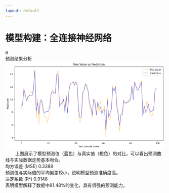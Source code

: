 ```yaml
---
layout: default
---
```


<div class="bg-white bg-opacity-80 p-6 pb-4 rounded-lg mx-auto my-4 w-9/10">
  <div class="flex items-center justify-center mb-3">
    <h1 class="text-2xl font-bold text-gray-600">模型构建：全连接神经网络</h1>
  </div>

  <div class="w-full bg-gradient-to-br from-gray-50 to-white rounded-lg p-4 pb-3">
    <div class="flex items-center mb-3">
      <div class="w-6 h-6 rounded-full bg-blue-100 flex items-center justify-center mr-2">
        <span class="text-blue-500 font-medium">6</span>
      </div>
      <div class="text-lg font-medium text-gray-700">预测结果分析</div>
    </div>
    <div class="grid grid-cols-2 gap-6">
      <!-- 左侧：预测结果图 -->
      <div class="bg-gradient-to-br from-gray-50 to-white p-3 rounded-lg shadow-sm">
        <div class="flex items-center justify-center">
          <img src="/img/result.png" class="w-full rounded-lg shadow-sm" alt="Prediction Results">
        </div>
        <div class="text-sm text-gray-500 mt-2 px-1">
          &nbsp;&nbsp;&nbsp;&nbsp;&nbsp;&nbsp;&nbsp;&nbsp;上图展示了模型预测值（蓝色）与真实值（橙色）的对比，可以看出预测曲线与实际数据走势基本吻合。
        </div>
      </div>
      <!-- 右侧：详细分析 -->
      <div class="bg-gradient-to-br from-gray-50 to-white p-3 rounded-lg shadow-sm space-y-3">
        <!-- MSE分析 -->
        <div class="bg-gradient-to-r from-gray-50 to-white rounded-lg p-3">
          <div class="flex items-center mb-1">
            <div class="w-2 h-2 rounded-full bg-pink-400 mr-2"></div>
            <span class="text-pink-400 font-medium">均方误差 (MSE)</span>
            <span class="ml-auto text-lg font-semibold text-pink-400">0.3388</span>
          </div>
          <div class="text-sm text-gray-600 ml-4">
            预测值与实际值的平均偏差较小，说明模型预测准确度高。
          </div>
        </div>
        <!-- R²分析 -->
        <div class="bg-gradient-to-r from-gray-50 to-white rounded-lg p-3">
          <div class="flex items-center mb-1">
            <div class="w-2 h-2 rounded-full bg-blue-400 mr-2"></div>
            <span class="text-blue-400 font-medium">决定系数 (R²)</span>
            <span class="ml-auto text-lg font-semibold text-blue-400">0.9148</span>
          </div>
          <div class="text-sm text-gray-600 ml-4">
            表明模型解释了数据中91.48%的变化，具有很强的预测能力。
          </div>
        </div>
      </div>
    </div>
  </div>
</div>